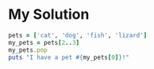 # My Solution

```ruby
pets = ['cat', 'dog', 'fish', 'lizard']
my_pets = pets[2..3]
my_pets.pop
puts "I have a pet #{my_pets[0]}!"
```
